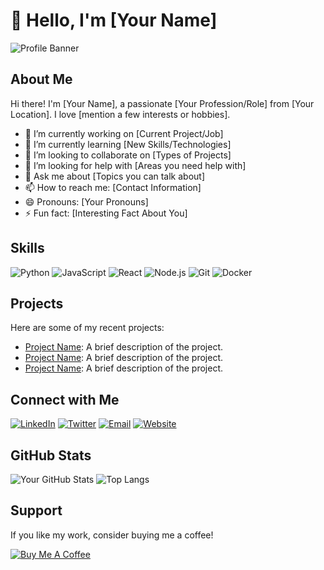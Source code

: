 # 👋 Hello, I'm [Your Name]

![Profile Banner](https://encrypted-tbn0.gstatic.com/images?q=tbn:ANd9GcQD8ZiWyEapE3W-c2TO04kPeNIo7Wgs77zGsw&s.png](https://github.com/upwindnewt57631/UpwindNewt/blob/main/OIP.jpg?raw=true))

## About Me

Hi there! I'm [Your Name], a passionate [Your Profession/Role] from [Your Location]. I love [mention a few interests or hobbies]. 

- 🔭 I’m currently working on [Current Project/Job]
- 🌱 I’m currently learning [New Skills/Technologies]
- 👯 I’m looking to collaborate on [Types of Projects]
- 🤔 I’m looking for help with [Areas you need help with]
- 💬 Ask me about [Topics you can talk about]
- 📫 How to reach me: [Contact Information]
- 😄 Pronouns: [Your Pronouns]
- ⚡ Fun fact: [Interesting Fact About You]

## Skills

![Python](https://img.shields.io/badge/-Python-3776AB?style=flat-square&logo=Python&logoColor=white)
![JavaScript](https://img.shields.io/badge/-JavaScript-F7DF1E?style=flat-square&logo=JavaScript&logoColor=black)
![React](https://img.shields.io/badge/-React-61DAFB?style=flat-square&logo=React&logoColor=black)
![Node.js](https://img.shields.io/badge/-Node.js-339933?style=flat-square&logo=Node.js&logoColor=white)
![Git](https://img.shields.io/badge/-Git-F05032?style=flat-square&logo=Git&logoColor=white)
![Docker](https://img.shields.io/badge/-Docker-2496ED?style=flat-square&logo=Docker&logoColor=white)

## Projects

Here are some of my recent projects:

- [Project Name](https://github.com/your-username/project-name): A brief description of the project.
- [Project Name](https://github.com/your-username/project-name): A brief description of the project.
- [Project Name](https://github.com/your-username/project-name): A brief description of the project.

## Connect with Me

[![LinkedIn](https://img.shields.io/badge/-LinkedIn-0077B5?style=flat-square&logo=LinkedIn&logoColor=white)](https://www.linkedin.com/in/yourprofile)
[![Twitter](https://img.shields.io/badge/-Twitter-1DA1F2?style=flat-square&logo=Twitter&logoColor=white)](https://twitter.com/yourhandle)
[![Email](https://img.shields.io/badge/-Email-D14836?style=flat-square&logo=Gmail&logoColor=white)](mailto:your-email@example.com)
[![Website](https://img.shields.io/badge/-Website-000000?style=flat-square&logo=Web&logoColor=white)](https://yourwebsite.com)

## GitHub Stats

![Your GitHub Stats](https://github-readme-stats.vercel.app/api?username=your-username&show_icons=true&hide_border=true)
![Top Langs](https://github-readme-stats.vercel.app/api/top-langs/?username=your-username&layout=compact&hide_border=true)

## Support

If you like my work, consider buying me a coffee!

[![Buy Me A Coffee](https://img.shields.io/badge/-Buy%20Me%20A%20Coffee-FFDD00?style=flat-square&logo=buy-me-a-coffee&logoColor=black)](https://www.buymeacoffee.com/yourprofile)
